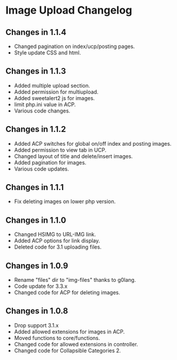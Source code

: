 # Image Upload Changelog

## Changes in 1.1.4
- Changed pagination on index/ucp/posting pages.
- Style update CSS and html.

## Changes in 1.1.3
- Added multiple upload section.
- Added permission for multiupload.
- Added sweetalert2 js for images.
- limit php.ini value in ACP.
- Various code changes.

## Changes in 1.1.2
- Added ACP switches for global on/off index and posting images.
- Added permission to view tab in UCP.
- Changed layout of title and delete/insert images.
- Added pagination for images.
- Various code updates.

## Changes in 1.1.1
- Fix deleting images on lower php version.

## Changes in 1.1.0
- Changed HSIMG to URL-IMG link.
- Added ACP options for link display.
- Deleted code for 3.1 uploading files.

## Changes in 1.0.9
- Rename "files" dir to "img-files" thanks to g0lang.
- Code update for 3.3.x
- Changed code for ACP for deleting images.

## Changes in 1.0.8
- Drop support 3.1.x
- Added allowed extensions for images in ACP.
- Moved functions to core/functions.
- Changed code for allowed extensions in controller.
- Changed code for Collapsible Categories 2.

